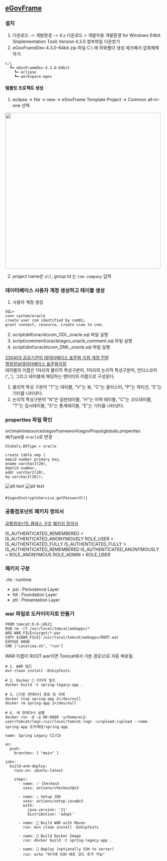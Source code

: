 ## [eGovFrame](https://www.egovframe.go.kr/home/main.do)

### 설치
1. 다운로드 -> 개발환경 -> 4.x 다운로드 > 개발자용 개발환경 for Windows 64bit (Implementation Tool) Version 4.3.0 첨부파일 다운받기  
2. eGovFrameDev-4.3.0-64bit.zip 파일 C:\ 에 하위폴더 생성 체크해서 압축해제하기  

```
c:\
  ┗━ eGovFrameDev-4.3.0-64bit
    ┗━ eclipse
    ┗━ workspace-egov
```
#### 템플릿 프로젝트 생성 
1. eclipse -> file -> new -> eGovFrame Template Project -> Common all-in-one 선택  
<img src="images/egov01.png" width="500"/>  

2. project name은 `all`, group Id 는 `com.company` 입력  

### 데이터베이스 사용자 계정 생성하고 테이블 생성
1. 사용자 계정 생성
```
SQL> 
conn system/oracle
create user com identified by com01;
grant connect, resource, create view to com;
```
2. script\ddl\oracle\com_DDL_oracle.sql 파일 실행
3. script\comment\oracle\egov_oracle_comment.sql 파일 실행
4. script\dml\oracle\com_DML_oracle.sql 파일 실행

[230403 공공기관의 데이터베이스 표준화 지침 개정 전문](https://www.mois.go.kr/frt/bbs/type001/commonSelectBoardArticle.do?bbsId=BBSMSTR_000000000016&nttId=99662#none)  
[행정정보데이터베이스 표준화지침](https://www.law.go.kr/LSW/admRulInfoP.do?admRulSeq=63593)  
테이블의 이름은 1자리의 물리적 특성구분어, 1자리의 논리적 특성구분어, 언더스코어('_'), 그리고 테이블에 해당하는 엔터티의 이름으로 구성된다. 

1. 물리적 특성 구분어 "T"는 테이블, "V"는 뷰, "C"는 클러스터, "P"는 파티션, "E"는 기타를 나타낸다. 
2. 논리적 특성구분어 "N"은 일반테이블, "H"는 이력 테이블, "C"는 코드테이블, "T"는 임시테이블, "S"는 통계테이블, "E"는 기타를 나타낸다. 

### properties 파일 확인
src\main\resources\egovframework\egovProps\globals.properties  
dbType을 `oracle`로 변경
```
Globals.DbType = oracle
```

```
create table emp (
empid number primary key,
ename varchar2(20),
deptid number,
addr varchar2(20),
hp varchar2(20));
```

![alt text](egov02.png)
![alt text](egov03.png)

###
```
#{egovEnvCryptoService.getPassword()}
```

### 공통컴포넌트 패키지 정의서

[공통컴포넌트 클래스 구조](https://www.egovframe.go.kr/home/qainfo/qainfoRead.do?qaId=QA_00000000000024397)
[패키지 정의서](https://www.egovframe.go.kr/home/ntt/nttRead.do?menuNo=75&bbsId=3&nttId=561)


IS_AUTHENTICATED_REMEMBERED > IS_AUTHENTICATED_ANONYMOUSLY
ROLE_USER > IS_AUTHENTICATED_FULLY
IS_AUTHENTICATED_FULLY > IS_AUTHENTICATED_REMEMBERED
IS_AUTHENTICATED_ANONYMOUSLY > ROLE_ANONYMOUS
ROLE_ADMIN > ROLE_USER


###  패키지 구분 
 .rte : runtime  
- psl : Persistence Layer  
- fdl : Foundation Layer  
- ptl : Presentation Layer  



###  war 파일로 도커이미지로 만들기
```
FROM tomcat:9.0-jdk21
RUN rm -rf /usr/local/tomcat/webapps/*
ARG WAR_FILE=target/*.war
COPY ${WAR_FILE} /usr/local/tomcat/webapps/ROOT.war
EXPOSE 8080
CMD ["catalina.sh", "run"]
```
WAR 이름이 ROOT.war이면 Tomcat에서 기본 경로(/)로 자동 배포됨. 

```
# 1. WAR 빌드
mvn clean install -DskipTests

# 2. Docker 🐳 이미지 빌드
docker build -t spring-legacy-app .

# 3. 🧹기존 컨테이너 종료 및 삭제
docker stop spring-app 2>/dev/null
docker rm spring-app 2>/dev/null

# 4. 새 컨테이너 실행
docker run -d -p 80:8080 -v/home/ec2-user/tomcat/logs:/usr/local/tomcat.logs -v/upload:/upload --name spring-app 도커계정/spring-app 
```

```
name: Spring Legacy CI/CD

on:
  push:
    branches: [ "main" ]

jobs:
  build-and-deploy:
    runs-on: ubuntu-latest

    steps:
      - name: ✅ Checkout
        uses: actions/checkout@v3

      - name: ☕️ Setup JDK
        uses: actions/setup-java@v3
        with:
          java-version: '21'
          distribution: 'adopt'

      - name: 🔨 Build WAR with Maven
        run: mvn clean install -DskipTests

      - name: 🐳 Build Docker Image
        run: docker build -t spring-legacy-app .

      - name: 🚀 Deploy (optionally SSH to server)
        run: echo "여기에 SSH 배포 코드 추가 가능"
```